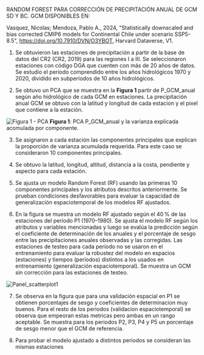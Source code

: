 
RANDOM FOREST PARA CORRECCIÓN DE PRECIPITACIÓN ANUAL DE GCM SD Y BC. GCM DISPONIBLES EN:

Vasquez, Nicolas; Mendoza, Pablo A., 2024, "Statistically downscaled and bias corrected CMIP6 models for Continental Chile under scenario SSP5-8.5", https://doi.org/10.7910/DVN/O3YBOT, Harvard Dataverse, V1.

1. Se obtuvieron las estaciones de precipitación a partir de la base de datos del CR2 (CR2, 2019) para las regiones I a III. Se seleccionaron estaciones con código DGA que cuenten con más de 20 años de datos.
Se estudio el período comprendido entre los años hidrológicos 1970 y 2020, dividido en subperíodos de 10 años hidrológicos.

2. Se obtuvo un PCA que se muestra en la **Figura 1** partir de P_GCM_anual según año hidrológico de cada GCM en estaciones. La precipitación anual GCM se obtuvo con la latitud y longitud de cada estacion y el pixel que contiene a la estación.

![Figura 1 - PCA](https://raw.githubusercontent.com/FelipeRivas5492/RF_corrPP/main/PCA.png)
**Figura 1**: PCA P_GCM_anual y la varianza explicada acomulada por componente.


3. Se asignaron a cada estación las componentes principales que explican la proporción de varianza acumulada requerida. Para este caso se consideraron 10 componentes principales.
  
4. Se obtuvo la latitud, longitud, altitud, distancia a la costa, pendiente y aspecto para cada estación.

5. Se ajusta un modelo Random Forest (RF) usando las primeras 10 componentes principales y los atributos descritos anteriormente. Se prueban condiciones desfavorables para evaluar la capacidad de generalización espaciotemporal de los modelos RF ajustados.

6. En la figura se muestra un modelo RF ajustado según el 40 % de las estaciones del período P1 (1970–1980). Se ajusta el modelo RF según los atributos y variables mencionadas y luego se evalúa la predicción según el coeficiente de determinación de los anuales y el porcentaje de sesgo entre las precipitaciones anuales observadas y las corregidas. Las estaciones de testeo para cada período no se usaron en el entrenamiento para evaluar la robustez del modelo en espacios (estaciones) y tiempos (períodos) distintos a los usados en entrenamiento (generalización espaciotemporal). Se muestra un GCM sin corrección para las estaciones de testeo.

![Panel_scatterplot1 ](https://raw.githubusercontent.com/FelipeRivas5492/RF_corrPP/main/PANEL_SCATTERPLOT1.png)

7. Se observa en la figura que para una validación espacial en P1 se obtienen porcentajes de sesgo y coeficientes de determinacion muy buenos. Para el resto de los periodos (validacion espaciotemporal) se observa que empeoran estas metricas pero ambas en un rango aceptable. Se muestra para los periodos P2, P3, P4 y P5 un porcentaje de sesgo menor que el GCM de referencia.

8. Para probar el modelo ajustado a distintos periodos se consideran las mismas estaciones






